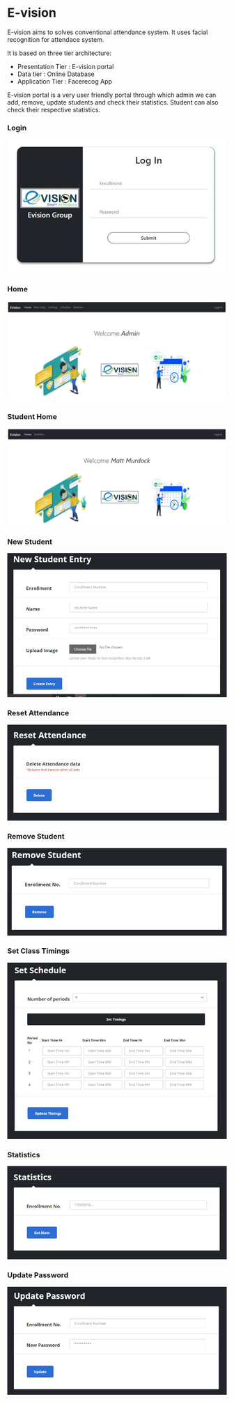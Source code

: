 # E-vision
E-vision aims to solves conventional attendance system. It uses facial recognition for attendace system.

It is based on three tier architecture:
- Presentation Tier : E-vision portal
- Data tier : Online Database
- Application Tier : Facerecog App

E-vision portal is a very user friendly portal through which admin we can add, remove, update students and check their statistics. Student can also check their respective statistics.

### Login
![alt text](https://github.com/Taha-Lakdawala/e-vision/blob/main/img/elogin.JPG?raw=true)

### Home
![alt text](https://github.com/Taha-Lakdawala/e-vision/blob/main/img/home.JPG?raw=true)

### Student Home
![alt text](https://github.com/Taha-Lakdawala/e-vision/blob/main/img/st%20home.JPG?raw=true)

### New Student
![alt text](https://github.com/Taha-Lakdawala/e-vision/blob/main/img/new%20entry.JPG?raw=true)

### Reset Attendance
![alt text](https://github.com/Taha-Lakdawala/e-vision/blob/main/img/reset%20att.JPG?raw=true)
 
### Remove Student
![alt text](https://github.com/Taha-Lakdawala/e-vision/blob/main/img/rm%20student.JPG?raw=true)

### Set Class Timings
![alt text](https://github.com/Taha-Lakdawala/e-vision/blob/main/img/set%20sch.JPG?raw=true)

### Statistics
![alt text](https://github.com/Taha-Lakdawala/e-vision/blob/main/img/stats.JPG?raw=true)

### Update Password
![alt text](https://github.com/Taha-Lakdawala/e-vision/blob/main/img/update%20psw.JPG?raw=true)

